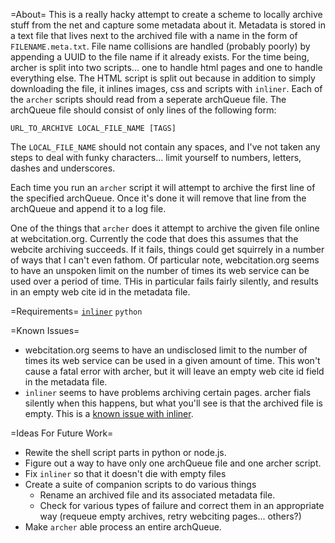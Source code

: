 =About=
This is a really hacky attempt to create a scheme to locally archive stuff from the net and capture some metadata about it. Metadata is stored in a text file that lives next to the archived file with a name in the form of ``FILENAME.meta.txt``. File name collisions are handled (probably poorly) by appending a UUID to the file name if it already exists. For the time being, archer is split into two scripts... one to handle html pages and one to handle everything else. The HTML script is split out because in addition to simply downloading the file, it inlines images, css and scripts with ``inliner``. Each of the ``archer`` scripts should read from a seperate archQueue file. The archQueue file should consist of only lines of the following form:

``URL_TO_ARCHIVE LOCAL_FILE_NAME [TAGS]``

The ``LOCAL_FILE_NAME`` should not contain any spaces, and I've not taken any steps to deal with funky characters... limit yourself to numbers, letters, dashes and underscores.

Each time you run an ``archer`` script it will attempt to archive the first line of the specified archQueue. Once it's done it will remove that line from the archQueue and append it to a log file.

One of the things that ``archer`` does it attempt to archive the given file online at webcitation.org. Currently the code that does this assumes that the webcite archiving succeeds. If it fails, things could get squirrely in a number of ways that I can't even fathom. Of particular note, webcitation.org seems to have an unspoken limit on the number of times its web service can be used over a period of time. THis in particular fails fairly silently, and results in an empty web cite id in the metadata file.

=Requirements=
[``inliner``](https://github.com/remy/inliner)
``python``

=Known Issues=
- webcitation.org seems to have an undisclosed limit to the number of times its web service can be used in a given amount of time. This won't cause a fatal error with archer, but it will leave an empty web cite id field in the metadata file.
- ``inliner`` seems to have problems archiving certain pages. archer fials silently when this happens, but what you'll see is that the archived file is empty. This is a [known issue with inliner](https://github.com/remy/inliner/issues/13).

=Ideas For Future Work=
- Rewite the shell script parts in python or node.js.
- Figure out a way to have only one archQueue file and one archer script.
- Fix ``inliner`` so that it doesn't die with empty files
- Create a suite of companion scripts to do various things
  - Rename an archived file and its associated metadata file.
  - Check for various types of failure and correct them in an appropriate way (requeue empty archives, retry webciting pages... others?)
- Make ``archer`` able process an entire archQueue.
